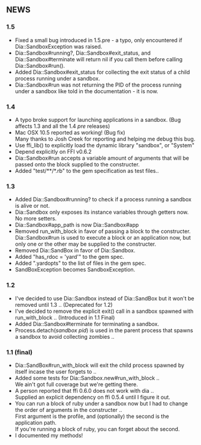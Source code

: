 ## NEWS

### 1.5
* Fixed a small bug introduced in 1.5.pre - a typo, only encountered if
  Dia::SandboxException was raised.
* Dia::Sandbox#running?, Dia::Sandbox#exit_status, and Dia::Sandbox#terminate 
  will return nil if you call them before calling Dia::Sandbox#run().
* Added Dia::Sandbox#exit_status for collecting the exit status of a child 
  process running under a sandbox.
* Dia::Sandbox#run was not returning the PID of the process running under a 
  sandbox like told in the documentation - it is now.

### 1.4
* A typo broke support for launching applications in a sandbox. 
 (Bug affects 1.3 and all the 1.4 *pre* releases)
* Mac OSX 10.5 reported as working! (Bug fix)  
  Many thanks to Josh Creek for reporting and helping me debug this bug.
* Use ffi\_lib() to explicitly load the dynamic library "sandbox", or "System"
* Depend explicitly on FFI v0.6.2
* Dia::Sandbox#run accepts a variable amount of arguments that will be passed 
  onto the block supplied to the constructer.
* Added "test/\*\*/*.rb" to the gem specification as test files..

### 1.3
* Added Dia::Sandbox#running? to check if a process running a sandbox is alive 
  or not.
* Dia::Sandbox only exposes its instance variables through getters now. 
  No more setters.
* Dia::Sandbox#app_path is now Dia::Sandbox#app
* Removed run\_with\_block in favor of passing a block to the constructer. 
  Dia::Sandbox#run is used to execute a block or an application now, 
  but only one or the other may be supplied to the constructer.
* Removed Dia::SandBox in favor of Dia::Sandbox.
* Added "has_rdoc = 'yard'" to the gem spec.
* Added ".yardopts" to the list of files in the gem spec.
* SandBoxException becomes SandboxException.

### 1.2
* I've decided to use Dia::Sandbox instead of Dia::SandBox but it won't 
  be removed until 1.3 .. (Deprecated for 1.2)
* I've decided to remove the explicit exit() call in a sandbox spawned with 
  run\_with\_block .. (Introduced in 1.1 Final)
* Added Dia::Sandbox#terminate for terminating a sandbox.
* Process.detach(*sandbox pid*) is used in the parent process that spawns a 
  sandbox to avoid collecting zombies ..

### 1.1 (final)
* Dia::SandBox#run\_with\_block will exit the child process spawned by itself 
  incase the user forgets to ..
* Added some tests for Dia::Sandbox.new#run\_with\_block ..  
  We ain't got full coverage but we're getting there.
* A person reported that ffi 0.6.0 does not work with dia ..  
  Supplied an explicit dependency on ffi 0.5.4 until I figure it out.
* You can run a block of ruby under a sandbox now but I had to change the order 
  of arguments in the constructer ..  
  First argument is the profile, and (optionally) the second is the application 
  path.  
  If you're running a block of ruby, you can forget about the second.
* I documented my methods!

